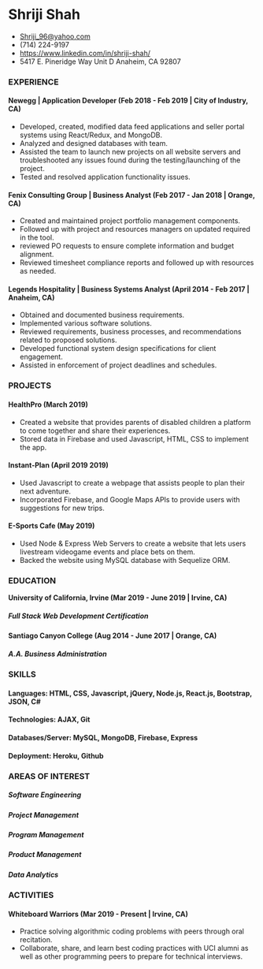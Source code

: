 # Shriji Shah                           
* Shriji_96@yahoo.com
* (714) 224-9197
* https://www.linkedin.com/in/shriji-shah/    
* 5417 E. Pineridge Way Unit D Anaheim, CA 92807

### **EXPERIENCE**
#### Newegg | Application Developer (Feb 2018 - Feb 2019 | City of Industry, CA)
* Developed, created, modified data feed applications and seller portal systems using React/Redux, and MongoDB.
* Analyzed and designed databases with team.
* Assisted the team to launch new projects on all website servers and troubleshooted any issues found during the testing/launching of the project.
* Tested and resolved application functionality issues.
#### Fenix Consulting Group | Business Analyst (Feb 2017 - Jan 2018 | Orange, CA)
* Created and maintained project portfolio management components.
* Followed up with project and resources managers on updated required in the tool.
* reviewed PO requests to ensure complete information and budget alignment. 
* Reviewed timesheet compliance reports and followed up with resources as needed.
#### Legends Hospitality | Business Systems Analyst (April 2014 - Feb 2017 | Anaheim, CA)
* Obtained and documented business requirements.
* Implemented various software solutions.
* Reviewed requirements, business processes, and recommendations related to proposed solutions.
* Developed functional system design specifications for client engagement.
* Assisted in enforcement of project deadlines and schedules.

### **PROJECTS**
#### HealthPro (March 2019)
* Created a website that provides parents of disabled children a platform to come together and share their experiences. 
* Stored data in Firebase and used Javascript, HTML, CSS to implement the app. 
#### Instant-Plan (April 2019 2019)
* Used Javascript to create a webpage that assists people to plan their next adventure.
* Incorporated Firebase, and Google Maps APIs to provide users with suggestions for new trips.
#### E-Sports Cafe (May 2019) 
* Used Node & Express Web Servers to create a website that lets users livestream videogame events and place bets on them.
* Backed the website using MySQL database with Sequelize ORM.


### **EDUCATION**
**University of California, Irvine (Mar 2019 - June 2019 | Irvine, CA)**
##### Full Stack Web Development Certification
**Santiago Canyon College (Aug 2014 - June 2017 | Orange, CA)**
##### A.A. Business Administration

### **SKILLS**
#### **Languages:** HTML, CSS, Javascript, jQuery, Node.js, React.js, Bootstrap, JSON, C#
#### **Technologies:** AJAX, Git
#### **Databases/Server:** MySQL, MongoDB, Firebase, Express
#### **Deployment:** Heroku, Github

### **AREAS OF INTEREST**
##### Software Engineering
##### Project Management 
##### Program Management
##### Product Management 
##### Data Analytics

### **ACTIVITIES**
#### Whiteboard Warriors (Mar 2019 - Present | Irvine, CA)
* Practice solving algorithmic coding problems with peers through oral recitation.
* Collaborate, share, and learn best coding practices with UCI alumni as well as other programming peers to prepare for technical interviews.







